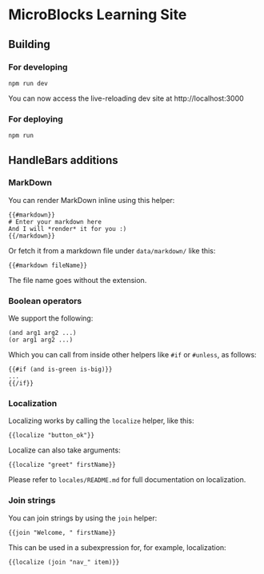 # MicroBlocks Learning Site

## Building

### For developing

```
npm run dev
```

You can now access the live-reloading dev site at http://localhost:3000

### For deploying

```
npm run
```

## HandleBars additions

### MarkDown

You can render MarkDown inline using this helper:

```
{{#markdown}}
# Enter your markdown here
And I will *render* it for you :)
{{/markdown}}
```

Or fetch it from a markdown file under `data/markdown/` like this:

`{{#markdown fileName}}`

The file name goes without the extension.

### Boolean operators

We support the following:

```
(and arg1 arg2 ...)
(or arg1 arg2 ...)
```

Which you can call from inside other helpers like `#if` or `#unless`, as follows:

```
{{#if (and is-green is-big)}}
...
{{/if}}
```

### Localization

Localizing works by calling the `localize` helper, like this:

```
{{localize "button_ok"}}
```

Localize can also take arguments:

```
{{localize "greet" firstName}}
```

Please refer to `locales/README.md` for full documentation on localization.


### Join strings

You can join strings by using the `join` helper:

```
{{join "Welcome, " firstName}}
```

This can be used in a subexpression for, for example, localization:

```
{{localize (join "nav_" item)}}
```

